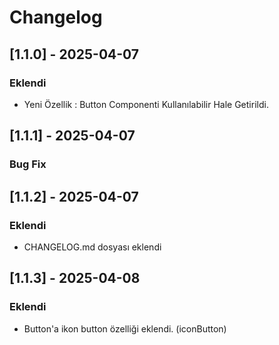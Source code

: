 # Changelog

## [1.1.0] - 2025-04-07
### Eklendi
- Yeni Özellik : Button Componenti Kullanılabilir Hale Getirildi.

## [1.1.1] - 2025-04-07
### Bug Fix

## [1.1.2] - 2025-04-07
### Eklendi
- CHANGELOG.md dosyası eklendi


## [1.1.3] - 2025-04-08
### Eklendi
- Button'a ikon button özelliği eklendi. (iconButton)